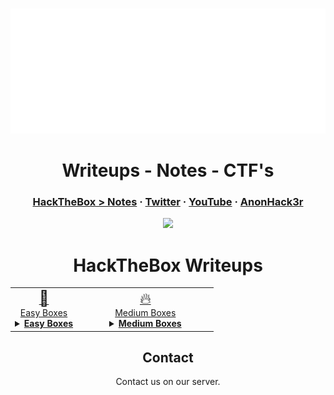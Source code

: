 <!-- PROJECT LOGO -->

<br/>
<p align="center">
  <div align="center">
    <img src="example.svg" width="800" height="200" alt="css-in-readme">
   
</div>
  <h1 align="center">Writeups - Notes - CTF's</h1>
    <h3 align="center">
      <a href="https://github.com/AnonHack3r1337/CTF/tree/main/HackTheBox">HackTheBox > Notes</a>
    ·
      <a href="https://twitter.com/AnonHack3r">Twitter</a>
    ·
      <a href="https://www.youtube.com/@AnonHack3r_1337">YouTube</a>
    ·
      <a href="https://app.hackthebox.com/profile/480696">AnonHack3r</a>
    </h3>  
</p>
   <!-- BADGES -->

  <p align="center">
    <img src="https://img.shields.io/github/last-commit/AnonHack3r1337/CTF?color=red&style=flat-square">
   </p>
  </h1>

<!-- BADGES -->
  
</head>
	<body>
	<h1 align="center">HackTheBox Writeups</h1>
	<table align="center">
		<thead>
		</thead>
		<tbody>
			<td style="text-align: center; width: 33%;">
    <a href="Boxes/Easy"><span style="font-size: 24px;">🚀</span><br>Easy Boxes</a>
    <details>
        <summary><u><b>Easy Boxes</b></u></summary>
        <ul>
            <li><a href="Boxes/Easy/Late"><img src="thumbnails/late.png" alt="late thumbnail" style="width: 100px; height: 100px; object-fit: cover;">Late</a></li>
            <li><a href="Boxes/Easy/Timelapse"><img src="thumbnails/timelapse.png" alt="Timelapse thumbnail" style="width: 100px; height: 100px; object-fit: cover;">Timelapse</a></li>
            <li><a href="Boxes/Easy/Shocker"><img src="thumbnails/shocker.png" alt="shocker thumbnail" style="width: 100px; height: 100px; object-fit: cover;">Shocker</a></li>
        </ul>
    </details>
</td>
<td style="text-align: center;">
	<div>
		<a href="Boxes/Medium"><span style="font-size: 24px;">🔥</span><br>Medium Boxes</a>
	</div>
	<details>
		<summary><u><b>Medium Boxes</b></u></summary>
		<ul>
			<li><a href="Boxes/Medium/Blunder"><img src="thumbnails/blunder.png" alt="Blunder thumbnail" style="width: 100px; height: 100px; object-fit: cover;">Blunder</a></li>
			<li><a href="Boxes/Medium/Bounty"><img src="thumbnails/bounty.png" alt="Bounty thumbnail" style="width: 100px; height: 100px; object-fit: cover;">Bounty</a></li>
			<li><a href="Boxes/Medium/Writeup"><img src="thumbnails/writeup.png" alt="Writeup thumbnail" style="width: 100px; height: 100px; object-fit: cover;">Writeup</a></li>
		</ul>
	</details>
</td>		
		</tbody>
	</table>
</body>


<!-- CONTACT -->
  
<h2 align="center">Contact</h2>
    <p align="center">
 Contact us on our server.
</p>

<!-- CONTACT -->

